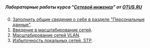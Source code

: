 ##### Лабораторные работы курса "[Сетевой инженер](https://otus.ru/lessons/setevoy-inzhener/)" от [OTUS.RU](https://otus.ru/)

0. [Заполнить общие сведения о себе в разделе "Персональные данные"](https://otus.ru/lk/biography/personal/).
1. [Введение в масштабирование сетей](Lab01/).
2. [Масштабирование сетей VLAN](Lab02/).
3. [Избыточность локальных сетей. STP](Lab03/).


